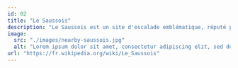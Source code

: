 ```yaml
---
id: 02
title: "Le Saussois"
description: "Le Saussois est un site d'escalade emblématique, réputé pour ses impressionnantes falaises calcaires dominant la vallée de la Cure. Ce lieu attire les amateurs de sensations fortes et les amoureux de la nature pour ses voies spectaculaires."
image: 
  src: "./images/nearby-saussois.jpg"
  alt: "Lorem ipsum dolor sit amet, consectetur adipiscing elit, sed do eiusmod tempor incididunt ut labore et dolore magna aliqua."
url: "https://fr.wikipedia.org/wiki/Le_Saussois"
---
```

